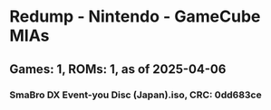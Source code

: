 # Redump - Nintendo - GameCube MIAs
## Games: 1, ROMs: 1, as of 2025-04-06

### SmaBro DX Event-you Disc (Japan).iso, CRC: 0dd683ce
